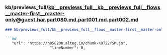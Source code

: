 ### kb/previews_full/kb__previews_full__kb__previews_full__flows__master-first__master-only@guest.har.part080.md.part001.md.part002.md

```md
### kb/previews_full/kb__previews_full__flows__master-first__master-only@guest.har.part080.md.part001.md (part 002)

```md
   "url": "https://n958200.alteg.io/chunk-KO722YSM.js",
                    "lineNumber": 0,

```

```

```
